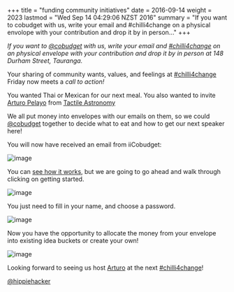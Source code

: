 +++
title = "funding community initiatives"
date = 2016-09-14
weight = 2023
lastmod = "Wed Sep 14 04:29:06 NZST 2016"
summary = "If you want to cobudget with us, write your email and #chilli4change on a physical envolope with your contribution and drop it by in person..."
+++


_If you want to [@cobudget](https://twitter.com/cobudget) with us, write your email and [#chilli4change](https://twitter.com/hashtag/chilli4change) on an physical envelope with your contribution and drop it by in person at 148 Durham Street, Tauranga._

Your sharing of community wants, values, and feelings at [#chilli4change](https://twitter.com/hashtag/chilli4change) Friday now meets a _call to action!_

You wanted Thai or Mexican for our next meal. You also wanted to invite [Arturo Pelayo](http://www.arturopelayo.com/) from [Tactile Astronomy](https://twitter.com/tactileedu)

We all put money into envelopes with our emails on them, so we could [@cobudget](https://twitter.com/cobudget) together to decide what to eat and how to get our next speaker here!

You will now have received an email from iiCobudget:

![image](/images/2016/09/2016-09-13-115634_646x278_escrotum.png)

You can [see how it works](https://docs.google.com/presentation/d/1ZQYKxhHwKuQGmOMPpoE8Eo0XMuw1yn55Bjgsh6-D0eQ/pub?start=true&loop=true&delayms=5000&slide=id.ge08287da5_10_0), but we are going to go ahead and walk through clicking on getting started.

![image](/images/2016/09/2016-09-13-120248_415x462_escrotum.png)

You just need to fill in your name, and choose a password.

![image](/images/2016/09/2016-09-13-120912_650x537_escrotum.png)

Now you have the opportunity to allocate the money from your envelope into existing idea buckets or create your own!

![image](/images/2016/09/2016-09-13-121209_824x565_escrotum.png)

Looking forward to seeing us host [Arturo](http://www.arturopelayo.com/) at the next [#chilli4change](https://twitter.com/hashtag/chilli4change)!

[@hippiehacker](https://twitter.com/hippiehacker)
